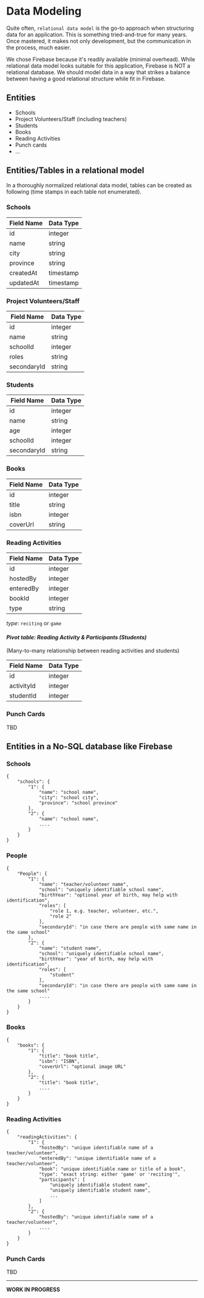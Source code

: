 # Data Modeling
Quite often, `relational data model` is the go-to approach when structuring data for an application. This is something tried-and-true for many years. Once mastered, it makes not only development, but the communication in the process, much easier.

We chose Firebase because it's readily available (minimal overhead). While relational data model looks suitable for this application, Firebase is NOT a relational database. We should model data in a way that strikes a balance between having a good relational structure while fit in Firebase.

## Entities

- Schools
- Project Volunteers/Staff (including teachers)
- Students
- Books
- Reading Activities
- Punch cards
- ...

## Entities/Tables in a relational model

In a thoroughly normalized relational data model, tables can be created as following (time stamps in each table not enumerated). 

### Schools

| Field Name | Data Type |
|------------|-----------|
| id         | integer   |
| name       | string    |
| city       | string    |
| province   | string    |
| createdAt  | timestamp |
| updatedAt  | timestamp |

### Project Volunteers/Staff

| Field Name  | Data Type |
|-------------|-----------|
| id          | integer   |
| name        | string    |
| schoolId    | integer   |
| roles       | string    |
| secondaryId | string    |

### Students

| Field Name  | Data Type |
|-------------|-----------|
| id          | integer   |
| name        | string    |
| age         | integer   |
| schoolId    | integer   |
| secondaryId | string    |

### Books

| Field Name  | Data Type |
|-------------|-----------|
| id          | integer   |
| title       | string    |
| isbn        | integer   |
| coverUrl    | string    |

### Reading Activities

| Field Name  | Data Type |
|-------------|-----------|
| id          | integer   |
| hostedBy    | integer   |
| enteredBy   | integer   |
| bookId      | integer   |
| type        | string    |

_type_: `reciting` or `game`

#### _Pivot table: Reading Activity & Participants (Students)_

(Many-to-many relationship between reading activities and students)

| Field Name  | Data Type |
|-------------|-----------|
| id          | integer   |
| activityId  | integer   |
| studentId   | integer   |

### Punch Cards

TBD

## Entities in a No-SQL database like Firebase

### Schools

```
{
    "schools": {
        "1": {
            "name": "school name",
            "city": "school city",
            "province": "school province"
        },
        "2": {
            "name": "school name",
            ....
        }
    }
}
```

### People

```
{
    "People": {
        "1": {
            "name": "teacher/volunteer name",
            "school": "uniquely identifiable school name",
            "birthYear": "optional year of birth, may help with identification",
            "roles": [
                "role 1, e.g. teacher, volunteer, etc.",
                "role 2"
            ],
            "secondaryId": "in case there are people with same name in the same school"
        },
        "2": {
            "name": "student name",
            "school": "uniquely identifiable school name",
            "birthYear": "year of birth, may help with identification",
            "roles": [
                "student"
            ],
            "secondaryId": "in case there are people with same name in the same school"
            ....
        }
    }
}
```

### Books

```
{
    "books": {
        "1": {
            "title": "book title",
            "isbn": "ISBN",
            "coverUrl": "optional image URL"
        },
        "2": {
            "title": "book title",
            ....
        }
    }
}
```

### Reading Activities

```
{
    "readingActivities": {
        "1": {
            "hostedBy": "unique identifiable name of a teacher/volunteer",
            "enteredBy": "unique identifiable name of a teacher/volunteer",
            "book": "unique identifiable name or title of a book",
            "type": "exact string: either 'game' or 'reciting'",
            "participants": [
                "uniquely identifiable student name",
                "uniquely identifiable student name",
                ...            
            ]
        },
        "2": {
            "hostedBy": "unique identifiable name of a teacher/volunteer",
            ....
        }
    }
}
```

### Punch Cards

TBD 

---

**WORK IN PROGRESS**